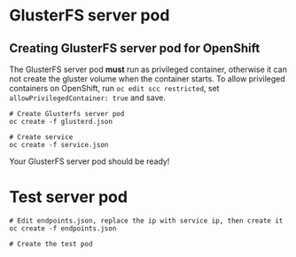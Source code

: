 # GlusterFS server pod

## Creating GlusterFS server pod for OpenShift

The GlusterFS server pod **must** run as privileged container, otherwise it can not create the gluster volume when the container starts. To allow privileged containers on OpenShift, run `oc edit scc restricted`, set `allowPrivilegedContainer: true` and save.

```
# Create Glusterfs server pod
oc create -f glusterd.json

# Create service
oc create -f service.json
```

Your GlusterFS server pod should be ready!

# Test server pod

```
# Edit endpoints.json, replace the ip with service ip, then create it
oc create -f endpoints.json

# Create the test pod
```

